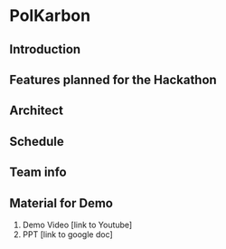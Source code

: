 # PolKarbon
## Introduction

## Features planned for the Hackathon

## Architect

## Schedule

## Team info

## Material for Demo
1. Demo Video [link to Youtube]
2. PPT [link to google doc]
